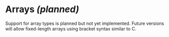 # Arrays *(planned)*

Support for array types is planned but not yet implemented. Future versions will allow fixed-length arrays using bracket syntax similar to C.

